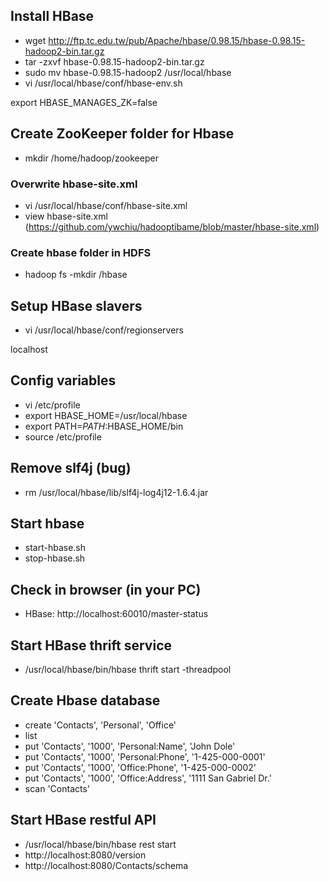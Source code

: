 ## Install HBase 
- wget http://ftp.tc.edu.tw/pub/Apache/hbase/0.98.15/hbase-0.98.15-hadoop2-bin.tar.gz
- tar -zxvf hbase-0.98.15-hadoop2-bin.tar.gz
- sudo mv hbase-0.98.15-hadoop2 /usr/local/hbase
- vi /usr/local/hbase/conf/hbase-env.sh

export HBASE_MANAGES_ZK=false


## Create ZooKeeper folder for Hbase 
- mkdir /home/hadoop/zookeeper

### Overwrite hbase-site.xml 
- vi /usr/local/hbase/conf/hbase-site.xml
- view hbase-site.xml (https://github.com/ywchiu/hadooptibame/blob/master/hbase-site.xml)

### Create hbase folder in HDFS
- hadoop fs -mkdir /hbase

## Setup HBase slavers 
- vi /usr/local/hbase/conf/regionservers

localhost

## Config variables 
- vi /etc/profile
- export HBASE_HOME=/usr/local/hbase
- export PATH=$PATH:$HBASE_HOME/bin
- source /etc/profile

## Remove slf4j (bug)
- rm /usr/local/hbase/lib/slf4j-log4j12-1.6.4.jar

## Start hbase 
- start-hbase.sh
- stop-hbase.sh

## Check in browser (in your PC)
- HBase: http://localhost:60010/master-status

## Start HBase thrift service
- /usr/local/hbase/bin/hbase thrift start -threadpool

## Create Hbase database
- create 'Contacts', 'Personal', 'Office'
- list
- put 'Contacts', '1000', 'Personal:Name', 'John Dole'
- put 'Contacts', '1000', 'Personal:Phone', '1-425-000-0001'
- put 'Contacts', '1000', 'Office:Phone', '1-425-000-0002'
- put 'Contacts', '1000', 'Office:Address', '1111 San Gabriel Dr.'
- scan 'Contacts'

## Start HBase restful API
- /usr/local/hbase/bin/hbase rest start
- http://localhost:8080/version
- http://localhost:8080/Contacts/schema